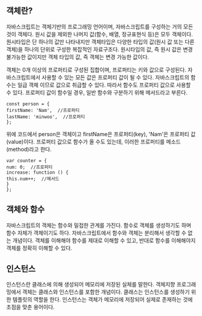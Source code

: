 ## 객체란?

자바스크립트는 객체기반의 프로그래밍 언어이며, 자바스크립트를 구성하는 거의 모든 것이 객체다. 원시 값을 제외한 나머지 값(함수, 배열, 정규표현식 등)은 모두 객체이다.
원시타입은 단 하나의 값만 나타내지만 객체타입은 다양한 타입의 값(원시 값 또는 다른 객체)을 하나의 단위로 구성한 복잡적인 자료구조다. 원시타입의 값, 즉 원시 값은 변경 불가능한 값이지만 객체 타입의 값, 즉 객체는 변경 가능한 값이다.

객체는 0개 이상의 프로퍼티로 구성된 집합이며, 프로퍼티는 키와 값으로 구성된다.
자바스크립트에서 사용할 수 있는 모든 값은 프로퍼티 값이 될 수 있다. 자바스크립트의 함수는 일급 객체 이므로 값으로 취급할 수 있다. 따라서 함수도 프로퍼티 값으로 사용할 수 있다. 프로퍼티 값이 함수일 경우, 일반 함수와 구분하기 위해 메서드라고 부른다.

```
const person = {
firstName: 'Nam',  //프로퍼티
lastName: 'minwoo',  //프로퍼티
};
```

위에 코드에서 person은 객체이고 firstName은 프로퍼티(key), 'Nam'은 프로퍼티 값(value)이다.
프로퍼티 값으로 함수가 올 수도 있는데, 이러한 프로퍼티를 메소드(method)라고 한다.

```
var counter = {
num: 0;  //프로퍼티
increase: function () {
this.num++;  //메서드
}
};
```

## 객체와 함수

자바스크립트의 객체는 함수와 밀접한 관계를 가진다. 함수로 객체를 생성하기도 하며 함수 자체가 객체이기도 하다. 자바스크립트에서 함수와 객체는 분리해서 생각할 수 없는 개념이다. 객체를 이해해야 함수를 제대로 이해할 수 있고, 반대로 함수를 이해해야지 객체를 정확히 이해할 수 있다.

## 인스턴스

인스턴스란 클래스에 의해 생성되어 메모리에 저장된 실체를 말한다. 객체지향 프로그래밍에서 객체는 클래스와 인스턴스를 포함한 개념이다. 클래스는 인스턴스를 생성하기 위한 템플릿의 역할을 한다. 인스턴스는 객체가 메모리에 저장되어 실제로 존재하는 것에 초점을 맞춘 용어이다.
